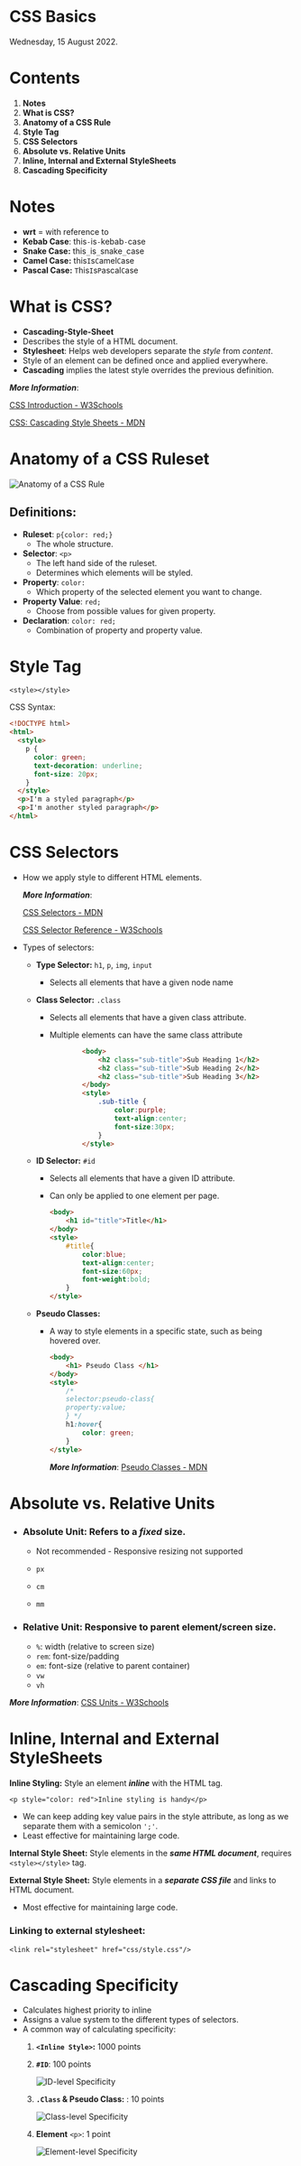 # CSS Basics

Wednesday, 15 August 2022.

# Contents

1. __Notes__
2. __What is CSS?__
3. __Anatomy of a CSS Rule__
4. __Style Tag__
5. __CSS Selectors__
6. __Absolute vs. Relative Units__
7. __Inline, Internal and External StyleSheets__
8. __Cascading Specificity__

# Notes

- __wrt__ = with reference to
- __Kebab Case__: this`-`is`-`kebab`-`case
- __Snake Case:__ this`_`is`_`snake`_`case
- __Camel Case:__ this`I`s`C`amel`C`ase
- __Pascal Case:__ `T`his`I`s`P`ascal`C`ase

# What is CSS?

- __Cascading-Style-Sheet__
- Describes the style of a HTML document.
- __Stylesheet__: Helps web developers separate the _style_ from _content_.
- Style of an element can be defined once and applied everywhere.
- __Cascading__ implies the latest style overrides the previous definition.

__*More Information*__: 

[CSS Introduction - W3Schools](https://www.w3schools.com/css/css_intro.asp)

[CSS: Cascading Style Sheets - MDN](https://developer.mozilla.org/en-US/docs/Web/CSS)

# Anatomy of a CSS Ruleset

![Anatomy of a CSS Rule](https://static.au.edusercontent.com/files/8fC7Q2nH6xjwkJeYwnJzfVwq)

## Definitions:

- __Ruleset__: `p{color: red;}`
  - The whole structure.
- __Selector__: `<p>`
  - The left hand side of the ruleset.
  - Determines which elements will be styled.
- __Property__: `color:`
  - Which property of the selected element you want to change.
- __Property Value__: `red;`
  - Choose from possible values for given property.
- __Declaration__: `color: red;`
  - Combination of property and property value.

# Style Tag

`<style></style>`

CSS Syntax:

``` html
<!DOCTYPE html>
<html>
  <style>
    p {
      color: green;
      text-decoration: underline;
      font-size: 20px;
    }
  </style>
  <p>I'm a styled paragraph</p>
  <p>I'm another styled paragraph</p>
</html>
```

# CSS Selectors

- How we apply style to different HTML elements.
  
    __*More Information*__:

    [CSS Selectors - MDN](https://developer.mozilla.org/en-US/docs/Web/CSS/CSS_Selectors)

    [CSS Selector Reference - W3Schools](https://www.w3schools.com/cssref/css_selectors.asp)
- Types of selectors:
  - __Type Selector:__ `h1`, `p`, `img`, `input`
    - Selects all elements that have a given node name
  - __Class Selector:__ `.class`
    - Selects all elements that have a given class attribute.
    - Multiple elements can have the same class attribute
  
        ``` html
                <body>
                    <h2 class="sub-title">Sub Heading 1</h2>
                    <h2 class="sub-title">Sub Heading 2</h2>
                    <h2 class="sub-title">Sub Heading 3</h2>
                </body>
                <style>
                    .sub-title {
                        color:purple;
                        text-align:center;
                        font-size:30px;
                    }
                </style>
        ```

  - __ID Selector:__ `#id`
    - Selects all elements that have a given ID attribute.
    - Can only be applied to one element per page.
  
        ``` html
        <body>
            <h1 id="title">Title</h1>
        </body>
        <style>
            #title{
                color:blue;
                text-align:center;
                font-size:60px;
                font-weight:bold;
            }
        </style>
        ```

  - __Pseudo Classes:__
    - A way to style elements in a specific state, such as being hovered over.
  
        ```html
        <body>
            <h1> Pseudo Class </h1>
        </body>
        <style>
            /*
            selector:pseudo-class{
            property:value;
            } */
            h1:hover{
                color: green;
            }
        </style>
        ```

        __*More Information*__: [Pseudo Classes - MDN](https://developer.mozilla.org/en-US/docs/Web/CSS/Pseudo-classes)

# Absolute vs. Relative Units

- ### __Absolute Unit:__ Refers to a __*fixed*__ size.
  
  - Not recommended - Responsive resizing not supported
  
  - `px`
  - `cm`
  - `mm`
  
- ### __Relative Unit:__ Responsive to parent element/screen size.
  
  - `%`: width (relative to screen size)
  - `rem`: font-size/padding
  - `em`: font-size (relative to parent container)
  - `vw`
  - `vh`

__*More Information*__: [CSS Units - W3Schools](https://www.w3schools.com/cssref/css_units.asp)

# Inline, Internal and External StyleSheets

__Inline Styling:__ Style an element **_inline_** with the HTML tag.

`<p style="color: red">Inline styling is handy</p>`

- We can keep adding key value pairs in the style attribute, as long as we separate them with a semicolon `';'`.
- Least effective for maintaining large code.

__Internal Style Sheet:__ Style elements in the __*same HTML document*__, requires `<style></style>` tag.

__External Style Sheet:__ Style elements in a __*separate CSS file*__ and links to HTML document.

- Most effective for maintaining large code.

### Linking to external stylesheet:

`<link rel="stylesheet" href="css/style.css"/>`

# Cascading Specificity

- Calculates highest priority to inline
- Assigns a value system to the different types of selectors.
- A common way of calculating specificity:
  1. __`<Inline Style>`:__ 1000 points
  2. __`#ID`__: 100 points

        ![ID-level Specificity](https://static.au.edusercontent.com/files/SSQKw7dsf9nZTLHYwgGMvHpT)

  3. __`.Class` & Pseudo Class:__ : 10 points

        ![Class-level Specificity](https://static.au.edusercontent.com/files/gHbQs48btnDuABdFI8ta1Bdj)

  4. __Element__ `<p>`: 1 point

        ![Element-level Specificity](https://static.au.edusercontent.com/files/CK21lEi9H0NB1BsN6lZZs2mC)
